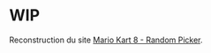 # WIP

Reconstruction du site [Mario Kart 8 - Random Picker](https://mk8-random-picker-mu.vercel.app).
